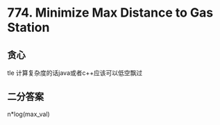 ﻿# 774. Minimize Max Distance to Gas Station

## 贪心
tle 计算复杂度的话java或者c++应该可以低空飘过

## 二分答案
n*log(max_val)